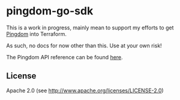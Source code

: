 # pingdom-go-sdk

This is a work in progress, mainly mean to support my efforts to get 
[Pingdom][1] into Terraform.

As such, no docs for now other than this. Use at your own risk!

The Pingdom API reference can be found [here][2].

## License

Apache 2.0 (see http://www.apache.org/licenses/LICENSE-2.0)

[1]: https://www.pingdom.com/
[2]: https://www.pingdom.com/resources/api
